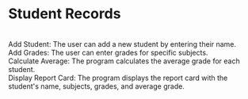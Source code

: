 <h1>Student Records</h1>
<br>
Add Student: The user can add a new student by entering their name.<br>
Add Grades: The user can enter grades for specific subjects.<br>
Calculate Average: The program calculates the average grade for each student.<br>
Display Report Card: The program displays the report card with the student's name, subjects, grades, and average grade.<br>
